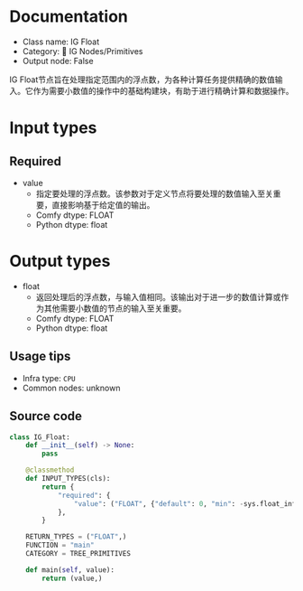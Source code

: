
# Documentation
- Class name: IG Float
- Category: 🐓 IG Nodes/Primitives
- Output node: False

IG Float节点旨在处理指定范围内的浮点数，为各种计算任务提供精确的数值输入。它作为需要小数值的操作中的基础构建块，有助于进行精确计算和数据操作。

# Input types
## Required
- value
    - 指定要处理的浮点数。该参数对于定义节点将要处理的数值输入至关重要，直接影响基于给定值的输出。
    - Comfy dtype: FLOAT
    - Python dtype: float

# Output types
- float
    - 返回处理后的浮点数，与输入值相同。该输出对于进一步的数值计算或作为其他需要小数值的节点的输入至关重要。
    - Comfy dtype: FLOAT
    - Python dtype: float


## Usage tips
- Infra type: `CPU`
- Common nodes: unknown


## Source code
```python
class IG_Float:
    def __init__(self) -> None:
        pass

    @classmethod
    def INPUT_TYPES(cls):
        return {
            "required": {
                "value": ("FLOAT", {"default": 0, "min": -sys.float_info.max, "max": sys.float_info.max, "step": FLOAT_STEP}),
            },
        }

    RETURN_TYPES = ("FLOAT",)
    FUNCTION = "main"
    CATEGORY = TREE_PRIMITIVES

    def main(self, value):
        return (value,)

```
